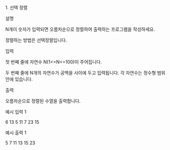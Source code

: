 1\. 선택 정렬

설명

N개이 숫자가 입력되면 오름차순으로 정렬하여 출력하는 프로그램을 작성하세요.

정렬하는 방법은 선택정렬입니다.

입력

첫 번째 줄에 자연수 N(1<=N<=100)이 주어집니다.

두 번째 줄에 N개의 자연수가 공백을 사이에 두고 입력됩니다. 각 자연수는 정수형 범위 안에 있습니다.

출력

오름차순으로 정렬된 수열을 출력합니다.

예시 입력 1

6
13 5 11 7 23 15

예시 출력 1

5 7 11 13 15 23